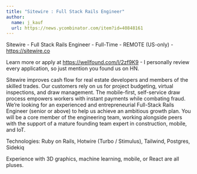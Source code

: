 ```yaml
---
title: "Sitewire : Full Stack Rails Engineer"
author:
  name: j_kauf
  url: https://news.ycombinator.com/item?id=40848161
---
```

Sitewire - Full Stack Rails Engineer - Full-Time - REMOTE (US-only) - <a href="https:&#x2F;&#x2F;sitewire.co" rel="nofollow">https:&#x2F;&#x2F;sitewire.co</a>

Learn more or apply at <a href="https:&#x2F;&#x2F;wellfound.com&#x2F;l&#x2F;2zf9K9" rel="nofollow">https:&#x2F;&#x2F;wellfound.com&#x2F;l&#x2F;2zf9K9</a> - I personally review every application, so just mention you found us on HN.

Sitewire improves cash flow for real estate developers and members of the skilled trades. Our customers rely on us for project budgeting, virtual inspections, and draw management. The mobile-first, self-service draw process empowers workers with instant payments while combating fraud. We’re looking for an experienced and entrepreneurial Full-Stack Rails Engineer (senior or above) to help us achieve an ambitious growth plan. You will be a core member of the engineering team, working alongside peers with the support of a mature founding team expert in construction, mobile, and IoT.

Technologies: Ruby on Rails, Hotwire (Turbo &#x2F; Stimulus), Tailwind, Postgres, Sidekiq

Experience with 3D graphics, machine learning, mobile, or React are all pluses.
